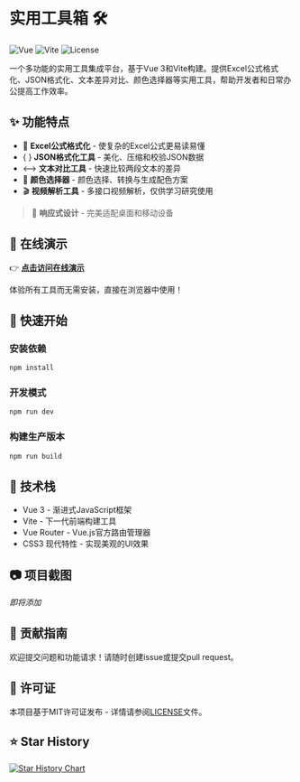 # 实用工具箱 🛠️

![Vue](https://img.shields.io/badge/Vue.js-3.x-4FC08D?style=flat-square&logo=vue.js)
![Vite](https://img.shields.io/badge/Vite-latest-646CFF?style=flat-square&logo=vite)
![License](https://img.shields.io/badge/License-MIT-blue?style=flat-square)

一个多功能的实用工具集成平台，基于Vue 3和Vite构建。提供Excel公式格式化、JSON格式化、文本差异对比、颜色选择器等实用工具，帮助开发者和日常办公提高工作效率。

## ✨ 功能特点

- 🔄 **Excel公式格式化** - 使复杂的Excel公式更易读易懂
- { } **JSON格式化工具** - 美化、压缩和校验JSON数据
- ⟷ **文本对比工具** - 快速比较两段文本的差异
- 🎨 **颜色选择器** - 颜色选择、转换与生成配色方案
- 🎬 **视频解析工具** - 多接口视频解析，仅供学习研究使用

> 📱 **响应式设计** - 完美适配桌面和移动设备

## 🌈 在线演示

👉 **[点击访问在线演示](https://qgao233.github.io/mermaid-widgets/#/)**

体验所有工具而无需安装，直接在浏览器中使用！

## 🚀 快速开始

### 安装依赖

```bash
npm install
```

### 开发模式

```bash
npm run dev
```

### 构建生产版本

```bash
npm run build
```

## 🔧 技术栈

- Vue 3 - 渐进式JavaScript框架
- Vite - 下一代前端构建工具
- Vue Router - Vue.js官方路由管理器
- CSS3 现代特性 - 实现美观的UI效果

## 📷 项目截图

*即将添加*

## 🤝 贡献指南

欢迎提交问题和功能请求！请随时创建issue或提交pull request。

## 📝 许可证

本项目基于MIT许可证发布 - 详情请参阅[LICENSE](LICENSE)文件。

## ⭐ Star History

[![Star History Chart](https://api.star-history.com/svg?repos=mermaid-widgets/mermaid-widgets&type=Date)](https://www.star-history.com/#mermaid-widgets/mermaid-widgets&Date) 